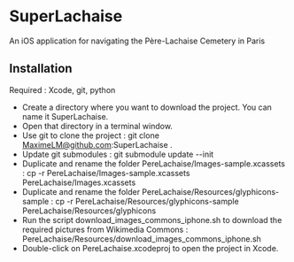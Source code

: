 SuperLachaise
=============

An iOS application for navigating the Père-Lachaise Cemetery in Paris

Installation
------------

Required : Xcode, git, python

 * Create a directory where you want to download the project. You can name it SuperLachaise.
 * Open that directory in a terminal window.
 * Use git to clone the project :
      git clone MaximeLM@github.com:SuperLachaise .
 * Update git submodules :
      git submodule update --init
 * Duplicate and rename the folder PereLachaise/Images-sample.xcassets :
      cp -r PereLachaise/Images-sample.xcassets PereLachaise/Images.xcassets
 * Duplicate and rename the folder PereLachaise/Resources/glyphicons-sample :
      cp -r PereLachaise/Resources/glyphicons-sample PereLachaise/Resources/glyphicons
 * Run the script download_images_commons_iphone.sh to download the required pictures from Wikimedia Commons :
      PereLachaise/Resources/download_images_commons_iphone.sh
 * Double-click on PereLachaise.xcodeproj to open the project in Xcode.
